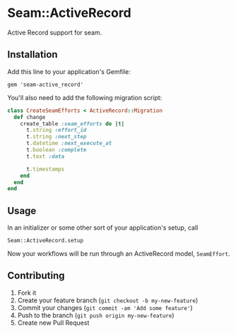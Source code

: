 # Seam::ActiveRecord

Active Record support for seam.

## Installation

Add this line to your application's Gemfile:

    gem 'seam-active_record'

You'll also need to add the following migration script:

```ruby
class CreateSeamEfforts < ActiveRecord::Migration
  def change
    create_table :seam_efforts do |t|
      t.string :effort_id
      t.string :next_step
      t.datetime :next_execute_at
      t.boolean :complete
      t.text :data

      t.timestamps
    end
  end
end
```

## Usage

In an initializer or some other sort of your application's setup, call

```
Seam::ActiveRecord.setup
```

Now your workflows will be run through an ActiveRecord model, ```SeamEffort```.

## Contributing

1. Fork it
2. Create your feature branch (`git checkout -b my-new-feature`)
3. Commit your changes (`git commit -am 'Add some feature'`)
4. Push to the branch (`git push origin my-new-feature`)
5. Create new Pull Request
